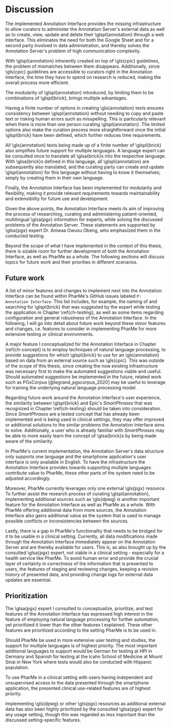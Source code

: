 # Discussion

The implemented Annotation Interface provides the missing infrastructure to
allow curators to administer the Annotation Server's external data as well as to
create, view, update and delete their \glspl{annotation} through a web
interface. This eliminates the need for both the Google Sheet and for a second
party involved in data administration, and thereby solves the Annotation Server's
problem of high communication complexity.

With \glspl{annotation} inherently created on top of \gls{cpic} guidelines, the
problem of mismatches between them disappears. Additionally, since \gls{cpic}
guidelines are accessible to curators right in the Annotation Interface, the
time they have to spend on research is reduced, making the overall process more
efficient.

The modularity of \glspl{annotation} introduced, by limiting them to be
combinations of \glspl{brick}, brings multiple advantages.

Having a finite number of options in creating \gls{annotation} texts ensures
consistency between \glspl{annotation} without needing to copy and paste text or
risking human errors such as misspelling. This is particularly relevant when
there is more than one person curating \glspl{annotation}. The limited options
also make the curation process more straightforward once the initial
\glspl{brick} have been defined, which further reduces time requirements.

All \gls{annotation} texts being made up of a finite number of \glspl{brick}
also simplifies future support for multiple languages. A language expert can be
consulted once to translate all \glsa{brick}s into the respective language. With
\glsa{brick}s defined in this language, all \glspl{annotation} are subsequently
also translated, and the curating party can create and update \glspl{annotation}
for this language without having to know it themselves; simply by creating them
  in their own language.

Finally, the Annotation Interface has been implemented for modularity and
flexibility, making it provide relevant requirements towards maintainability and
extensibility for future use and development.

Given the above points, the Annotation Interface meets its aim of improving the
process of researching, curating and administering patient-oriented,
multilingual \glsa{pgx} information for experts, while solving the discussed
problems of the Annotation Server. These statements are supported by \glsa{pgx}
expert Dr. Aniwaa Owusu Obeng, who emphasized them in the conducted testing.

Beyond the scope of what I have implemented in the context of this thesis, there
is sizable room for further development of both the Annotation Interface, as
well as PharMe as a whole. The following sections will discuss topics for future
work and their priorities in different scenarios.

## Future work

A list of minor features and changes to implement next into the Annotation
Interface can be found within PharMe's GitHub issues labeled `P: Annotation
Interface`. This list includes, for example, the naming of and searching for
\glspl{brick} that was suggested by the expert while testing the application in
Chapter \ref{ch-testing}, as well as some items regarding configuration and
general robustness of the Annotation Interface. In the following, I will go into
detail about future work beyond these minor features and changes, i.e. features
to consider in implementing PharMe for more extensive testing or clinical
environments.

A major feature I conceptualized for the Annotation Interface in Chapter
\ref{ch-concept} is to employ techniques of natural language processing, to
provide suggestions for which \glspl{brick} to use for an \gls{annotation} based
on data from an external source such as \gls{cpic}. This was outside of the
scope of this thesis, since creating the now existing infrastructure was
necessary first to make the automated suggestions viable and useful. Should
automated suggestions be implemented in the future, related work such as
PGxCorpus [@legrand_pgxcorpus_2020] may be useful to leverage for training the
underlying natural language processing model.

Regarding future work around the Annotation Interface's user experience, the
similarity between \glspl{brick} and Epic's *SmartPhrases* that was recognized
in Chapter \ref{ch-testing} should be taken into consideration. Since
*SmartPhrases* are a tested concept that has already been implemented and is
being used in clinical settings, they may offer improved or additional solutions
to the similar problems the Annotation Interface aims to solve. Additionally, a
user who is already familiar with *SmartPhrases* may be able to more easily
learn the concept of \glsa{brick}s by being made aware of the similarity.

In PharMe's current implementation, the Annotation Server's data structure only
supports one language and the smartphone application's user interface is only
available in English. To have the infrastructure the Annotation Interface
provides towards supporting multiple languages contribute value to PharMe, these
other parts of the system need to be adjusted accordingly.

Moreover, PharMe currently leverages only one external \gls{pgx} resource. To
further assist the research process of curating \glspl{annotation}, implementing
additional sources such as \gls{dpwg} is another important feature for the
Annotation Interface as well as PharMe as a whole. With PharMe offering
additional data from more sources, the Annotation Interface also gains
additional value as the system that is used to manage possible conflicts or
inconsistencies between the sources.

Lastly, there is a gap in PharMe's functionality that needs to be bridged for it
to be usable in a clinical setting. Currently, all data modifications made
through the Annotation Interface immediately appear on the Annotation Server and
are thereby available for users. This is, as also brought up by the consulted
\glsa{pgx} expert, not viable in a clinical setting - especially for a health
service like PharMe. To avoid human error and provide the crucial layer of
certainty in correctness of the information that is presented to users, the
features of staging and reviewing changes, keeping a revision history of
presented data, and providing change logs for external data updates are
essential.

## Prioritization

The \glsa{pgx} expert I consulted to conceptualize, prioritize, and test
features of the Annotation Interface has expressed high interest in the feature
of employing natural language processing for further automation, yet prioritized
it lower than the other features I explained. These other features are
prioritized according to the setting PharMe is to be used in.

Should PharMe be used in more extensive user testing and studies, the support
for multiple languages is of highest priority. The most important additional
  languages to support would be German for testing at HPI in Germany and Spanish
  for testing at the Icahn School of Medicine at Mount Sinai in New York where
    tests would also be conducted with Hispanic population.

To use PharMe in a clinical setting with users having independent and
unsupervised access to the data presented through the smartphone application,
the presented clinical use-related features are of highest priority.

Implementing \gls{dpwg} or other \gls{pgx} resources as additional external data
has also been highly prioritized by the consulted \glsa{pgx} expert for any
usage setting, though this was regarded as less important than the discussed
setting-specific features.
